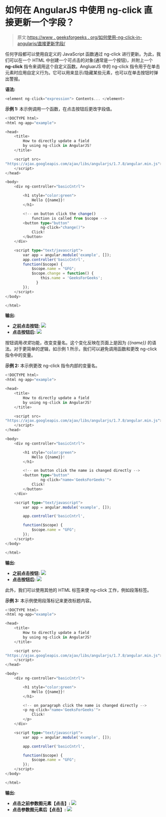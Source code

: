 # 如何在 AngularJS 中使用 ng-click 直接更新一个字段？

> 原文:[https://www . geeksforgeeks . org/如何使用-ng-click-in-angularjs/直接更新字段/](https://www.geeksforgeeks.org/how-to-directly-update-a-field-by-using-ng-click-in-angularjs/)

任何字段都可以使用自定义的 JavaScript 函数通过 ng-click 进行更新。为此，我们可以在一个 HTML 中创建一个可点击的对象(通常是一个按钮)，并附上一个 **ng-click** 指令来调用这个自定义函数。AngluarJS 中的 ng-click 指令用于在单击元素时应用自定义行为。它可以用来显示/隐藏某些元素，也可以在单击按钮时弹出警报。

**语法:**

```ts
<element ng-click="expression"> Contents... </element>
```

**示例 1:** 本示例调用一个函数，在点击按钮后更改字段值。

```ts
<!DOCTYPE html>
<html ng-app="example">

<head>
    <title>
        How to directly update a field
        by using ng-click in AngularJS?
    </title>

    <script src=
"https://ajax.googleapis.com/ajax/libs/angularjs/1.7.8/angular.min.js">
    </script>
</head>

<body>
    <div ng-controller="basicCntrl">

        <h1 style="color:green">
            Hello {{name}}!
        </h1>

        <!-- on button click the change()
            function is called from $scope -->
        <button type="button"
                ng-click="change()">
            Click!
        </button>
    </div>

    <script type="text/javascript">
        var app = angular.module('example', []);
        app.controller('basicCntrl',
        function($scope) {
            $scope.name = "GFG";
            $scope.change = function() {
                this.name = 'GeeksForGeeks';
              }
        });
    </script>
</body>

</html>
```

**输出:**

*   **之前点击按钮:**
    ![](img/454fb1fea6707b6fe7e7cb268ae948d1.png)
*   **点击按钮后:**
    ![](img/5b1611dcb1a34901a89e43468811cf47.png)

按钮调用*改变*功能，改变变量名。这个变化反映在页面上是因为 *{{name}}* 的语法。对于更简单的逻辑，如示例 1 所示，我们可以避免调用函数和更改 ng-click 指令中的变量。

**示例 2:** 本示例更改 ng-click 指令内部的变量名。

```ts
<!DOCTYPE html>
<html ng-app="example">

<head>
    <title>
        How to directly update a field
        by using ng-click in AngularJS?
    </title>

    <script src=
"https://ajax.googleapis.com/ajax/libs/angularjs/1.7.8/angular.min.js">
    </script>
</head>

<body>
    <div ng-controller="basicCntrl">

        <h1 style="color:green">
            Hello {{name}}!
        </h1>

        <!-- on button click the name is changed directly -->
        <button type="button"
                ng-click="name='GeeksForGeeks'">
            Click!
        </button>
    </div>

    <script type="text/javascript">
        var app = angular.module('example', []);

        app.controller('basicCntrl',

        function($scope) {
            $scope.name = "GFG";
        });
    </script>
</body>

</html>
```

**输出:**

*   **之前点击按钮:**
    ![](img/454fb1fea6707b6fe7e7cb268ae948d1.png)
*   **点击按钮后:**
    ![](img/5b1611dcb1a34901a89e43468811cf47.png)

此外，我们可以使用其他的 HTML 标签来使 ng-click 工作，例如段落标签。

**示例 3:** 本示例使用段落标记来更改标题内容。

```ts
<!DOCTYPE html>
<html ng-app="example">

<head>
    <title>
        How to directly update a field
        by using ng-click in AngularJS?
    </title>

    <script src=
"https://ajax.googleapis.com/ajax/libs/angularjs/1.7.8/angular.min.js">
    </script>
</head>

<body>
    <div ng-controller="basicCntrl">

        <h1 style="color:green">
            Hello {{name}}!
        </h1>

        <!-- on paragraph click the name is changed directly -->
        <p ng-click="name='GeeksForGeeks'">
            Click!
        </p>
    </div>

    <script type="text/javascript">
        var app = angular.module('example', []);

        app.controller('basicCntrl',

        function($scope) {
            $scope.name = "GFG";
        });
    </script>
</body>

</html>
```

**输出:**

*   **点击之前参数图元素【点击】:**
    ![](img/382e71d0f86bdea6d2c4c43607e2e4b6.png)
*   **点击参数图元素后【点击】:**
    ![](img/6cae13d3afbf04cd1319b6eadcc08712.png)